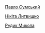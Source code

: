 [Павло Сумський](https://github.com/paulsumskoy)

[Нікіта Литвишко](https://github.com/NikitaLitvishko)

[Рудик Микола](https://github.com/Destaby)
